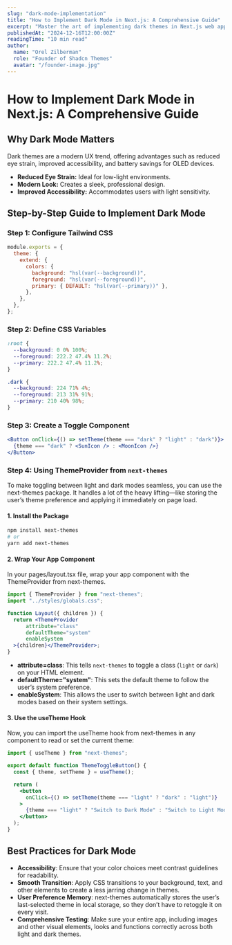 ```yaml
---
slug: "dark-mode-implementation"
title: "How to Implement Dark Mode in Next.js: A Comprehensive Guide"
excerpt: "Master the art of implementing dark themes in Next.js web apps. Learn key benefits, step-by-step setup, and best practices for enhanced user experience."
publishedAt: "2024-12-16T12:00:00Z"
readingTime: "10 min read"
author:
  name: "Orel Zilberman"
  role: "Founder of Shadcn Themes"
  avatar: "/founder-image.jpg"
---
```

# How to Implement Dark Mode in Next.js: A Comprehensive Guide

## Why Dark Mode Matters

Dark themes are a modern UX trend, offering advantages such as reduced eye strain, improved accessibility, and battery savings for OLED devices.

- **Reduced Eye Strain:** Ideal for low-light environments.
- **Modern Look:** Creates a sleek, professional design.
- **Improved Accessibility:** Accommodates users with light sensitivity.

## Step-by-Step Guide to Implement Dark Mode

### Step 1: Configure Tailwind CSS
```javascript
module.exports = {
  theme: {
    extend: {
      colors: {
        background: "hsl(var(--background))",
        foreground: "hsl(var(--foreground))",
        primary: { DEFAULT: "hsl(var(--primary))" },
      },
    },
  },
};
```

### Step 2: Define CSS Variables
```css
:root {
  --background: 0 0% 100%;
  --foreground: 222.2 47.4% 11.2%;
  --primary: 222.2 47.4% 11.2%;
}

.dark {
  --background: 224 71% 4%;
  --foreground: 213 31% 91%;
  --primary: 210 40% 98%;
}
```

### Step 3:  Create a Toggle Component
```jsx
<Button onClick={() => setTheme(theme === "dark" ? "light" : "dark")}>
  {theme === "dark" ? <SunIcon /> : <MoonIcon />}
</Button>
```

### Step 4: Using ThemeProvider from ```next-themes```
To make toggling between light and dark modes seamless, you can use the next-themes package. It handles a lot of the heavy lifting—like storing the user’s theme preference and applying it immediately on page load.

#### 1. Install the Package
```bash
npm install next-themes
# or
yarn add next-themes
```
#### 2. Wrap Your App Component
In your pages/layout.tsx file, wrap your app component with the ThemeProvider from next-themes.
```jsx
import { ThemeProvider } from "next-themes";
import "../styles/globals.css";

function Layout({ children }) {
  return <ThemeProvider
      attribute="class"
      defaultTheme="system" 
      enableSystem
  >{children}</ThemeProvider>;
}
```
- **attribute=class**: This tells ```next-themes``` to toggle a class (```light``` or ```dark```) on your HTML element.
- **defaultTheme="system"**: This sets the default theme to follow the user’s system preference.
- **enableSystem**: This allows the user to switch between light and dark modes based on their system settings.

#### 3. Use the useTheme Hook
Now, you can import the useTheme hook from next-themes in any component to read or set the current theme:
```jsx
import { useTheme } from "next-themes";

export default function ThemeToggleButton() {
  const { theme, setTheme } = useTheme();

  return (
    <button
      onClick={() => setTheme(theme === "light" ? "dark" : "light")}
    >
      {theme === "light" ? "Switch to Dark Mode" : "Switch to Light Mode"}
    </button>
  );
}
```

## Best Practices for Dark Mode

- **Accessibility**: Ensure that your color choices meet contrast guidelines for readability.
- **Smooth Transition**: Apply CSS transitions to your background, text, and other elements to create a less jarring change in themes.
- **User Preference Memory**: next-themes automatically stores the user’s last-selected theme in local storage, so they don’t have to retoggle it on every visit.
- **Comprehensive Testing**: Make sure your entire app, including images and other visual elements, looks and functions correctly across both light and dark themes.